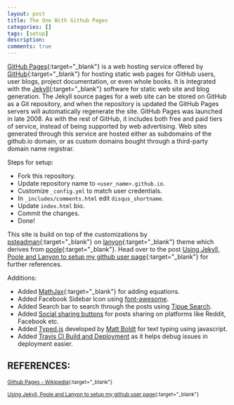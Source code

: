 ```yaml
---
layout: post
title: The One With Github Pages
categories: []
tags: [setup]
description:
comments: true
---
```




[GitHub Pages](https://pages.github.com/){:target="_blank"} is a web hosting service offered by [GitHub](https://github.com/){:target="_blank"} for hosting static web pages for GitHub users, user blogs, project documentation, or even whole books.
It is integrated with the [Jekyll](https://jekyllrb.com/){:target="_blank"} software for static web site and blog generation. The Jekyll source pages for a web site can be stored on GitHub as a Git repository, and when the repository is updated the GitHub Pages servers will automatically regenerate the site.
GitHub Pages was launched in late 2008. As with the rest of GitHub, it includes both free and paid tiers of service, instead of being supported by web advertising. Web sites generated through this service are hosted either as subdomains of the github.io domain, or as custom domains bought through a third-party domain name registrar.

Steps for setup:
* Fork this repository.
* Update repository name to `<user_name>.github.io`.
* Customize `_config.yml` to match user credentials.
* In `_includes/comments.html` edit `disqus_shortname`.
* Update `index.html` bio.
* Commit the changes.
* Done!

This site is build on top of the customizations by [psteadman](https://github.com/psteadman){:target="_blank"} on [lanyon](https://github.com/poole/lanyon){:target="_blank"} theme which derives from [poole](https://github.com/poole){:target="_blank"}.
Head over to the post [Using Jekyll, Poole and Lanyon to setup my github user page](http://patricksteadman.ca/2014/08/04/lanyonsetup/){:target="_blank"} for further references.

Additions:
* Added [MathJax](http://docs.mathjax.org/){:target="_blank"} for adding equations.
* Added Facebook Sidebar Icon using [font-awesome](http://fontawesome.io/).
* Added Search bar to search through the posts using [Tipue Search](https://github.com/jekylltools/jekyll-tipue-search).
* Added [Social sharing buttons](https://mycyberuniverse.com/web/social-media-share-bar-jekyll-blog-website.html) for posts sharing on platforms like Reddit, Facebook etc.
* Added [Typed.js](https://github.com/mattboldt/typed.js/) developed by [Matt Boldt](https://www.mattboldt.com) for text typing using javascript.
* Added [Travis CI Build and Deployment](https://docs.travis-ci.com/user/deployment/pages/) as it helps debug issues in deployment easier.

## REFERENCES:

<small>[Github Pages - Wikipedia](https://en.wikipedia.org/wiki/GitHub_Pages){:target="_blank"}</small>

<small>[Using Jekyll, Poole and Lanyon to setup my github user page](http://patricksteadman.ca/2014/08/04/lanyonsetup/){:target="_blank"}</small>
